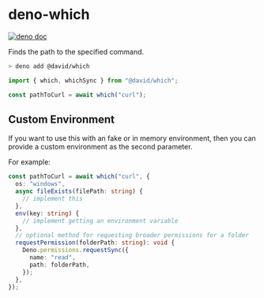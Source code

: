 # deno-which

[![deno doc](https://jsr.io/badges/@david/which)](https://jsr.io/@david/which)

Finds the path to the specified command.

```sh
> deno add @david/which
```

```ts
import { which, whichSync } from "@david/which";

const pathToCurl = await which("curl");
```

## Custom Environment

If you want to use this with an fake or in memory environment, then you can
provide a custom environment as the second parameter.

For example:

```ts
const pathToCurl = await which("curl", {
  os: "windows",
  async fileExists(filePath: string) {
    // implement this
  },
  env(key: string) {
    // implement getting an environment variable
  },
  // optional method for requesting broader permissions for a folder
  requestPermission(folderPath: string): void {
    Deno.permissions.requestSync({
      name: "read",
      path: folderPath,
    });
  },
});
```
